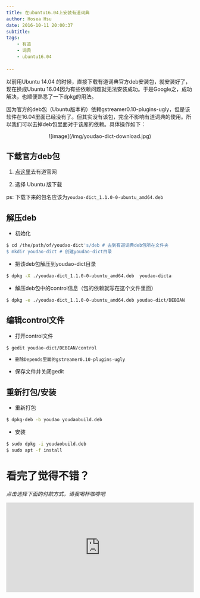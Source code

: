 ```yaml
---
title: 在ubuntu16.04上安装有道词典
author: Hosea Hsu
date: 2016-10-11 20:00:37
subtitle:
tags:
    - 有道
    - 词典
    - ubuntu16.04

---
```


以前用Ubuntu 14.04 的时候，直接下载有道词典官方deb安装包，就安装好了，现在换成Ubuntu 16.04因为有些依赖问题就无法安装成功。于是Google之，成功解决，也顺便熟悉了一下dpkg的用法。

因为官方的deb包（Ubuntu版本的）依赖gstreamer0.10-plugins-ugly，但是该软件在16.04里面已经没有了。但其实没有该包，完全不影响有道词典的使用。所以我们可以去掉deb包里面对于该库的依赖。具体操作如下：



 <div align=center>
![image](/img/youdao-dict-download.jpg)
</div>

<!-- more -->

## 下载官方deb包


1. [点这里](http://cidian.youdao.com/index-linux.html)去有道官网

2. 选择 Ubuntu 版下载

ps: 下载下来的包名应该为`youdao-dict_1.1.0-0-ubuntu_amd64.deb`

## 解压deb

- 初始化

```bash
$ cd /the/path/of/youdao-dict's/deb # 去到有道词典deb包所在文件夹
$ mkdir youdao-dict # 创建youdao-dict目录
```

- 把该deb包解压到youdao-dict目录

```bash
$ dpkg -X ./youdao-dict_1.1.0-0-ubuntu_amd64.deb  youdao-dicta
```


- 解压deb包中的control信息（包的依赖就写在这个文件里面）

```bash
$ dpkg -e ./youdao-dict_1.1.0-0-ubuntu_amd64.deb youdao-dict/DEBIAN
```

## 编辑control文件

- 打开control文件

```bash
$ gedit youdao-dict/DEBIAN/control
```

- `删除Depends里面的gstreamer0.10-plugins-ugly`

- 保存文件并关闭gedit

## 重新打包/安装

- 重新打包
```bash
$ dpkg-deb -b youdao youdaobuild.deb
```

- 安装
```bash
$ sudo dpkg -i youdaobuild.deb
$ sudo apt -f install
```



# 看完了觉得不错？
*点击选择下面的付款方式，请我喝杯咖啡吧*
<iframe src="http://hoseahsu.oschina.io/donate2me/?item=easy-select-style" style="overflow-x:hidden;overflow-y:hidden; border:0xp none #fff; min-height:240px; width:100%;"  frameborder="0" scrolling="no"></iframe>
